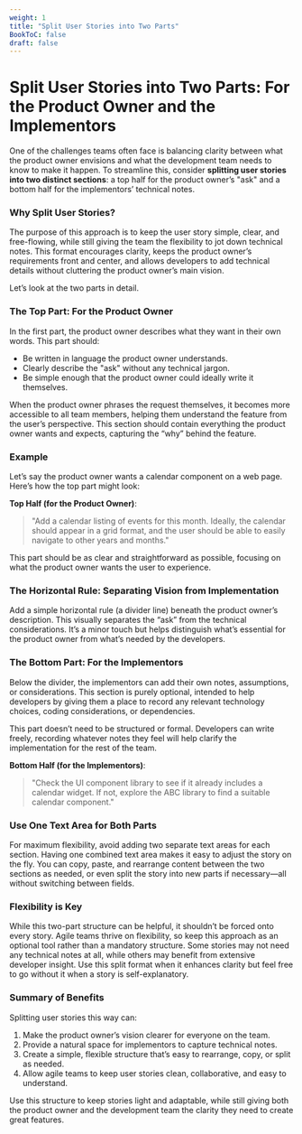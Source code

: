 ```yaml
---
weight: 1
title: "Split User Stories into Two Parts"
BookToC: false
draft: false
---
```


# Split User Stories into Two Parts: For the Product Owner and the Implementors

One of the challenges teams often face is balancing clarity between what the product owner envisions and what the development team needs to know to make it happen. To streamline this, consider **splitting user stories into two distinct sections**: a top half for the product owner’s "ask" and a bottom half for the implementors’ technical notes.

### Why Split User Stories?

The purpose of this approach is to keep the user story simple, clear, and free-flowing, while still giving the team the flexibility to jot down technical notes. This format encourages clarity, keeps the product owner’s requirements front and center, and allows developers to add technical details without cluttering the product owner’s main vision.

Let’s look at the two parts in detail.

### The Top Part: For the Product Owner

In the first part, the product owner describes what they want in their own words. This part should:
- Be written in language the product owner understands.
- Clearly describe the "ask" without any technical jargon.
- Be simple enough that the product owner could ideally write it themselves.

When the product owner phrases the request themselves, it becomes more accessible to all team members, helping them understand the feature from the user’s perspective. This section should contain everything the product owner wants and expects, capturing the “why” behind the feature.

### Example

Let’s say the product owner wants a calendar component on a web page. Here’s how the top part might look:

**Top Half (for the Product Owner)**:
> "Add a calendar listing of events for this month. Ideally, the calendar should appear in a grid format, and the user should be able to easily navigate to other years and months."

This part should be as clear and straightforward as possible, focusing on what the product owner wants the user to experience.

### The Horizontal Rule: Separating Vision from Implementation

Add a simple horizontal rule (a divider line) beneath the product owner’s description. This visually separates the “ask” from the technical considerations. It’s a minor touch but helps distinguish what’s essential for the product owner from what’s needed by the developers.

### The Bottom Part: For the Implementors

Below the divider, the implementors can add their own notes, assumptions, or considerations. This section is purely optional, intended to help developers by giving them a place to record any relevant technology choices, coding considerations, or dependencies.

This part doesn’t need to be structured or formal. Developers can write freely, recording whatever notes they feel will help clarify the implementation for the rest of the team.

**Bottom Half (for the Implementors)**:
> "Check the UI component library to see if it already includes a calendar widget. If not, explore the ABC library to find a suitable calendar component."

### Use One Text Area for Both Parts

For maximum flexibility, avoid adding two separate text areas for each section. Having one combined text area makes it easy to adjust the story on the fly. You can copy, paste, and rearrange content between the two sections as needed, or even split the story into new parts if necessary—all without switching between fields.

### Flexibility is Key

While this two-part structure can be helpful, it shouldn’t be forced onto every story. Agile teams thrive on flexibility, so keep this approach as an optional tool rather than a mandatory structure. Some stories may not need any technical notes at all, while others may benefit from extensive developer insight. Use this split format when it enhances clarity but feel free to go without it when a story is self-explanatory.

### Summary of Benefits

Splitting user stories this way can:
1. Make the product owner’s vision clearer for everyone on the team.
2. Provide a natural space for implementors to capture technical notes.
3. Create a simple, flexible structure that’s easy to rearrange, copy, or split as needed.
4. Allow agile teams to keep user stories clean, collaborative, and easy to understand.

Use this structure to keep stories light and adaptable, while still giving both the product owner and the development team the clarity they need to create great features.
